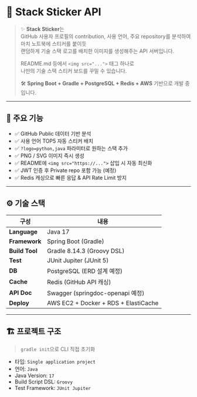 # 🚀 Stack Sticker API

> ✨ **Stack Sticker**는  
> GitHub 사용자 프로필의 contribution, 사용 언어, 주요 repository를 분석하여  
> 마치 노트북에 스티커를 붙이듯  
> 랜덤하게 기술 스택 로고를 배치한 이미지를 생성해주는 API 서버입니다.
>
> README.md 등에서 `<img src="...">` 태그 하나로  
> 나만의 기술 스택 스티커 보드를 꾸밀 수 있습니다.  
>
> 🛠 **Spring Boot + Gradle + PostgreSQL + Redis + AWS** 기반으로 개발 중입니다.

---

## 📌 주요 기능

- ✅ GitHub Public 데이터 기반 분석  
- ✅ 사용 언어 TOP5 자동 스티커 배치  
- ✅ `?logo=python,java` 파라미터로 원하는 스택 추가  
- ✅ PNG / SVG 이미지 즉시 생성  
- ✅ README에 `<img src="https://...">` 삽입 시 자동 최신화  
- ✅ JWT 인증 후 Private repo 포함 가능 (예정)  
- ✅ Redis 캐싱으로 빠른 응답 & API Rate Limit 방지

---

## ⚙ 기술 스택

| 구성              | 내용                                 |
|-------------------|-------------------------------------|
| **Language**      | Java 17                             |
| **Framework**     | Spring Boot (Gradle)                |
| **Build Tool**    | Gradle 8.14.3 (Groovy DSL)          |
| **Test**          | JUnit Jupiter (JUnit 5)             |
| **DB**            | PostgreSQL (ERD 설계 예정)          |
| **Cache**         | Redis (GitHub API 캐싱)             |
| **API Doc**       | Swagger (springdoc-openapi 예정)    |
| **Deploy**        | AWS EC2 + Docker + RDS + ElastiCache|

---

## 🏗 프로젝트 구조

> `gradle init`으로 CLI 직접 초기화

- 타입: `Single application project`
- 언어: `Java`
- Java Version: `17`
- Build Script DSL: `Groovy`
- Test Framework: `JUnit Jupiter`
